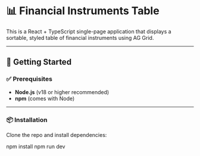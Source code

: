 # 📊 Financial Instruments Table

This is a React + TypeScript single-page application that displays a sortable, styled table of financial instruments using AG Grid.

---

## 🚀 Getting Started

### ✅ Prerequisites

- **Node.js** (v18 or higher recommended)
- **npm** (comes with Node)

---

### 📦 Installation

Clone the repo and install dependencies:

npm install
npm run dev

